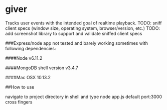 # giver

Tracks user events with the intended goal of realtime playback.
TODO: sniff client specs (window size, operating system, browser/version, etc.)
TODO: add screenshot library to support and validate sniffed client specs

###Express/node app not tested and barely working sometimes with following dependencies:

####Node v6.11.2

####MongoDB shell version v3.4.7

####Mac OSX 10.13.2

##How to use

navigate to project directory in shell and type node app.js
default port:3000
cross fingers